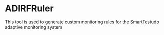 # ADIRFRuler
This tool is used to generate custom monitoring rules for the SmartTestudo adaptive monitoring system
